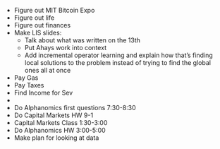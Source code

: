 - Figure out MIT Bitcoin Expo
- Figure out life
- Figure out finances
- Make LIS slides:
    - Talk about what was written on the 13th
    - Put Ahays work into context
    - Add incremental operator learning and explain how that’s finding local solutions to the problem instead of trying to find the global ones all at once
- Pay Gas
- Pay Taxes
- Find Income for Sev
- 
- Do Alphanomics first questions 7:30-8:30
- Do Capital Markets HW 9-1
- Capital Markets Class 1:30-3:00
- Do Alphanomics HW 3:00-5:00
- Make plan for looking at data
